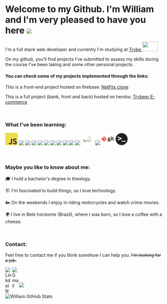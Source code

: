 <div>
<h1>
  Welcome to my Github. I'm William and I'm very pleased to have you here   <img
      src="https://emojis.slackmojis.com/emojis/images/1531849430/4246/blob-sunglasses.gif?1531849430"
       width="30"
   />
</h1>
<p>
  I'm a full stack web developer and currently I'm studying at <a href="https://www.betrybe.com/"> Trybe 
  <img src="https://yt3.ggpht.com/ytc/AAUvwniKOMGxGD02USyXcic0VZEBJxLsGJNgD_20IrCNPA=s900-c-k-c0x00ffffff-no-rj" width="50" height="30" />
  <a/>
</p>
<p>
On my github, you'll find projects I've submitted to assess my skills during the course I've been taking and some other personal projects.
</p>
 <h4>
   You can check some of my projects implemented through the links:
  </h4> 
  <p>This is a front-end project hosted on firebase: <a href="https://netflix-movieclone.web.app/">NetFlix clone</a></p>
  <p>This is a full project (bank, front and back) hosted on heroku: <a href="https://trybeer-frontend.herokuapp.com/">Trybeer E-commerce</a> </p>
</br>
<h3>What I've been learning:</h3> 
<div>
  <code><img height="40" src="https://raw.githubusercontent.com/github/explore/80688e429a7d4ef2fca1e82350fe8e3517d3494d/topics/javascript/javascript.png"></code>
  <code><img height="40" src="https://icon-library.com/images/node-js-icon/node-js-icon-15.jpg"></code>
  <code><img height="40" src="https://encrypted-tbn0.gstatic.com/images?q=tbn:ANd9GcQbLfg1k7RlmIrwr8ke14VH7aEbbvt4IJIbTw&usqp=CAU"></code>
  <code><img height="40" src="https://encrypted-tbn0.gstatic.com/images?q=tbn:ANd9GcTBb74GRnrGpAkoXJNaWtcFEUKxdp1eq8lvLQ&usqp=CAU"></code>
  <code><img height="40" src="https://encrypted-tbn0.gstatic.com/images?q=tbn:ANd9GcSrLpGlk0sWlkgCt3GC_COatmtoBoAdjhJFqQ&usqp=CAU"></code>
  <code><img height="40" src="https://i.pinimg.com/originals/8f/50/63/8f50630ae0e1775196e4c270c573ce67.png"></code>
  <!-- front end -->
  <code><img height="40" src="https://encrypted-tbn0.gstatic.com/images?q=tbn:ANd9GcRzRgD19qMdjAtHrNyJU4b4mi42s8GqGvz8Mw&usqp=CAU"></code>
  <code><img height="40" src="https://encrypted-tbn0.gstatic.com/images?q=tbn:ANd9GcS1IJm23e4-m4R3bl2gvUnunOrGEEDEhDnDdg&usqp=CAU"></code>
  <code><img height="40" src="https://upload.wikimedia.org/wikipedia/commons/thumb/a/a7/React-icon.svg/1200px-React-icon.svg.png"></code>
  <code><img height="40" src="https://encrypted-tbn0.gstatic.com/images?q=tbn:ANd9GcTh_9jssXtuYIGA_P_tpMK2-Pq7UxrPcIuTPg&usqp=CAU"></code>
  <!-- database -->
  <code><img height="40" src="https://miro.medium.com/max/640/1*-ivYkzeuYJedPKdEdfnNlg.png"></code>
  <code><img height="40" src="https://raw.githubusercontent.com/github/explore/80688e429a7d4ef2fca1e82350fe8e3517d3494d/topics/mysql/mysql.png"></code>
    <code><img height="40" src="https://img.icons8.com/color/452/microsoft-sql-server.png"></code>
  <code><img height="40" src="https://raw.githubusercontent.com/github/explore/80688e429a7d4ef2fca1e82350fe8e3517d3494d/topics/git/git.png"></code>
  <code><img height="40" src="https://raw.githubusercontent.com/github/explore/80688e429a7d4ef2fca1e82350fe8e3517d3494d/topics/terminal/terminal.png"></code>

</div>
</br>
</br>

<h3>Maybe you like to know about me:</h3>
<p>🎓 I hold a bachelor's degree in theology. </p>
<p>🏗 I'm fascinated to build things, so I love technology. </p>
<p>🏍️ On the weekends I enjoy in riding motorcycles and watch crime movies. </p>
<p>🌍 I live in Belo horizonte (Brazil), where I was born, so I love a coffee with a cheese. </p>
</br>
<h3><b>Contact:</b></h3>
<div>
<p>Feel free to contact me if you think somehow I can help you. <s> I'm looking for a job. </s> </p>

  <a target="_blank" href="https://www.linkedin.com/in/williamigor/">
    <img align="left" alt="LinkdeIN" width="22px" src="https://cdn.jsdelivr.net/npm/simple-icons@v3/icons/linkedin.svg" />
  </a>
  <a target="_blank" href="mailto:williamigorsilva@gmail.com">
    <img align="left" alt="Gmail" width="22px" src="https://cdn.jsdelivr.net/npm/simple-icons@v3/icons/gmail.svg" />
  </a>
</div>
</br>
</br>

  ![](https://komarev.com/ghpvc/?username=wigorbh&color=yellowgreen)
</br> 
</br>
  ![William GitHub Stats](https://github-readme-stats.vercel.app/api?username=wigorbh&show_icons=true&theme=highcontrast)
</div>




